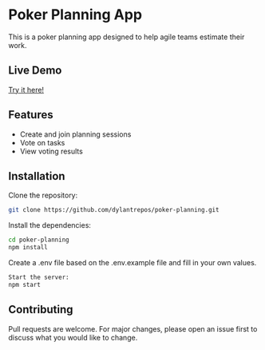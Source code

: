# Poker Planning App

This is a poker planning app designed to help agile teams estimate their work.

## Live Demo

[Try it here!](https://texas-holdem-planning.netlify.app/)

## Features

- Create and join planning sessions
- Vote on tasks
- View voting results

## Installation

Clone the repository:

```bash
git clone https://github.com/dylantrepos/poker-planning.git
```

Install the dependencies:

```bash
cd poker-planning
npm install
```

Create a .env file based on the .env.example file and fill in your own values.

```bash
Start the server:
npm start
```

## Contributing
Pull requests are welcome. For major changes, please open an issue first to discuss what you would like to change.
